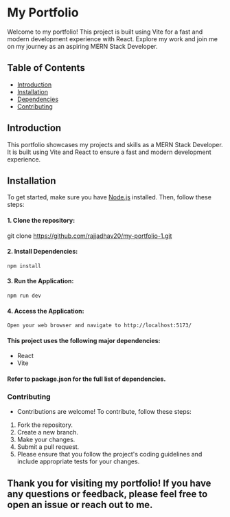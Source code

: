 # My Portfolio

Welcome to my portfolio! This project is built using Vite for a fast and modern development experience with React. Explore my work and join me on my journey as an aspiring MERN Stack Developer.

## Table of Contents

- [Introduction](#introduction)
- [Installation](#installation)
- [Dependencies](#dependencies)
- [Contributing](#contributing)

## Introduction

This portfolio showcases my projects and skills as a MERN Stack Developer. It is built using Vite and React to ensure a fast and modern development experience.

## Installation

To get started, make sure you have [Node.js](https://nodejs.org/) installed. Then, follow these steps:


#### 1. Clone the repository:

   git clone https://github.com/rajjadhav20/my-portfolio-1.git

#### 2. Install Dependencies: 

    npm install

#### 3. Run the Application:

    npm run dev

#### 4. Access the Application:

    Open your web browser and navigate to http://localhost:5173/
    
#### This project uses the following major dependencies:

- React
- Vite

#### Refer to package.json for the full list of dependencies.

### Contributing
- Contributions are welcome! To contribute, follow these steps:
1. Fork the repository.
2. Create a new branch.
3. Make your changes.
4. Submit a pull request.
5. Please ensure that you follow the project's coding guidelines and include appropriate tests for your changes.


## Thank you for visiting my portfolio! If you have any questions or feedback, please feel free to open an issue or reach out to me.
